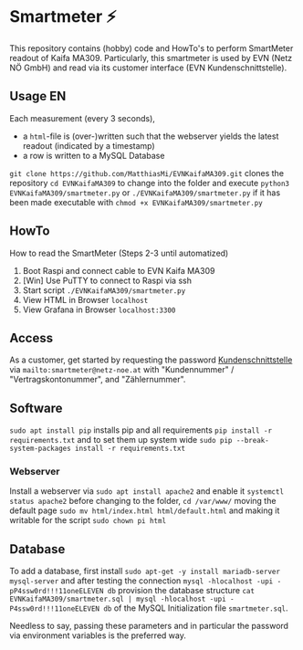 # Smartmeter :zap:

This repository contains (hobby) code and HowTo's to perform SmartMeter readout of Kaifa MA309. Particularly, this smartmeter is used by EVN (Netz NÖ GmbH) and read via its customer interface (EVN Kundenschnittstelle).

## Usage EN
Each measurement (every 3 seconds),
- a `html`-file is (over-)written such that the webserver yields the latest readout (indicated by a timestamp)
- a row is written to a MySQL Database

`git clone https://github.com/MatthiasMi/EVNKaifaMA309.git`
clones the repository
`cd EVNKaifaMA309`
to change into the folder and execute
`python3 EVNKaifaMA309/smartmeter.py`
or
`./EVNKaifaMA309/smartmeter.py`
if it has been made executable with
`chmod +x EVNKaifaMA309/smartmeter.py`


## HowTo 
How to read the SmartMeter (Steps 2-3 until automatized)
1. Boot Raspi and connect cable to EVN Kaifa MA309
2. [Win] Use PuTTY to connect to Raspi via ssh
3. Start script `./EVNKaifaMA309/smartmeter.py`
4. View HTML in Browser `localhost`
5. View Grafana in Browser `localhost:3300`


## Access
As a customer, get started by requesting the password [Kundenschnittstelle](https://www.netz-noe.at/Download-(1)/Smart-Meter/218_9_SmartMeter_Kundenschnittstelle_lektoriert_14.aspx) via `mailto:smartmeter@netz-noe.at` with "Kundennummer" / "Vertragskontonummer", and "Zählernummer".


## Software
`sudo apt install pip`
installs pip and all requirements
`pip install -r requirements.txt`
and to set them up system wide
`sudo pip --break-system-packages install -r requirements.txt`


### Webserver
Install a webserver via
`sudo apt install apache2`
and enable it
`systemctl status apache2`
before changing to the folder, 
`cd /var/www/`
moving the default page
`sudo mv html/index.html html/default.html`
and making it writable for the script
`sudo chown pi html`


## Database
To add a database, first install
`sudo apt-get -y install mariadb-server mysql-server`
and after testing the connection
`mysql -hlocalhost -upi -pP4ssw0rd!!!11oneELEVEN db`
provision the database structure
`cat EVNKaifaMA309/smartmeter.sql | mysql -hlocalhost -upi -P4ssw0rd!!!11oneELEVEN db`
of the MySQL Initialization file `smartmeter.sql`.

Needless to say, passing these parameters and in particular the password via environment variables is the preferred way.
